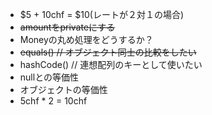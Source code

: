 - $5 + 10chf = $10(レートが２対１の場合)
- ~~amountをprivateにする~~
- Moneyの丸め処理をどうするか？
- ~~equals() // オブジェクト同士の比較をしたい~~
- hashCode() // 連想配列のキーとして使いたい
- nullとの等価性
- オブジェクトの等価性
- 5chf * 2 = 10chf
